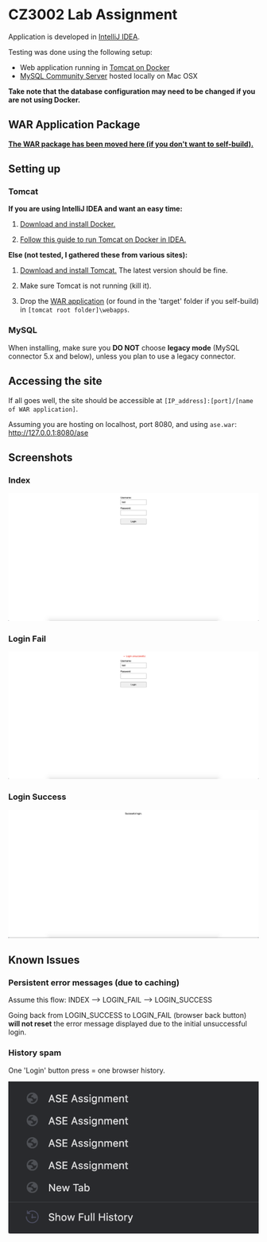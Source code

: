 # CZ3002 Lab Assignment

Application is developed in [IntelliJ IDEA](https://www.jetbrains.com/idea).

Testing was done using the following setup:
* Web application running in [Tomcat on Docker](https://hub.docker.com/_/tomcat)
* [MySQL Community Server](https://dev.mysql.com/downloads/mysql) hosted locally on Mac OSX

**Take note that the database configuration may need to be changed if you are not using Docker.** 

## WAR Application Package

**[The WAR package has been moved here (if you don't want to self-build).](https://github.com/WJ-NTU-Projects/CZ3002_Assignment/releases/tag/0)**

## Setting up 

### Tomcat 

**If you are using IntelliJ IDEA and want an easy time:**

1. [Download and install Docker.](https://www.docker.com/why-docker)

2. [Follow this guide to run Tomcat on Docker in IDEA.](https://www.jetbrains.com/help/idea/deploying-a-web-app-into-an-app-server-container.html)

**Else (not tested, I gathered these from various sites):**

1. [Download and install Tomcat.](https://tomcat.apache.org/) The latest version should be fine.

2. Make sure Tomcat is not running (kill it).

3. Drop the [WAR application](https://github.com/WJ-NTU-Projects/CZ3002_Assignment/releases/tag/0) (or found in the 'target' folder if you self-build) in `[tomcat root folder]\webapps`. 

### MySQL

When installing, make sure you **DO NOT** choose **legacy mode** (MySQL connector 5.x and below), unless you plan to use a legacy connector.

## Accessing the site

If all goes well, the site should be accessible at `[IP_address]:[port]/[name of WAR application]`.

Assuming you are hosting on localhost, port 8080, and using `ase.war`: <http://127.0.0.1:8080/ase>

## Screenshots

### Index
![Index](https://github.com/WJ-NTU-Projects/CZ3002_Assignment/blob/master/screenshots/index.png)

### Login Fail
![Login Fail](https://github.com/WJ-NTU-Projects/CZ3002_Assignment/blob/master/screenshots/login_fail.png)

### Login Success
![Login Fail](https://github.com/WJ-NTU-Projects/CZ3002_Assignment/blob/master/screenshots/login_success.png)

## Known Issues

### Persistent error messages (due to caching)
Assume this flow: INDEX --> LOGIN_FAIL --> LOGIN_SUCCESS

Going back from LOGIN_SUCCESS to LOGIN_FAIL (browser back button) **will not reset** the error message displayed due to the initial unsuccessful login.

### History spam
One 'Login' button press = one browser history.

![History Spam](https://github.com/WJ-NTU-Projects/CZ3002_Assignment/blob/master/screenshots/history_spam.png)
